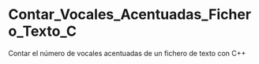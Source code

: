 # Contar_Vocales_Acentuadas_Fichero_Texto_C
 Contar el número de vocales acentuadas de un fichero de texto con C++
